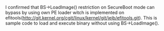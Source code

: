 I confirmed that BS->LoadImage() restriction on SecureBoot mode can bypass by using own PE loader witch is implemented on efitools(http://git.kernel.org/cgit/linux/kernel/git/jejb/efitools.git).
This is sample code to load and execute binary without using BS->LoadImage().
